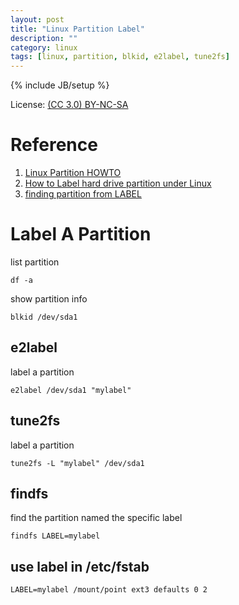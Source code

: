 ```yaml
---
layout: post
title: "Linux Partition Label"
description: ""
category: linux
tags: [linux, partition, blkid, e2label, tune2fs]
---
```

{% include JB/setup %}

License: [(CC 3.0) BY-NC-SA](http://creativecommons.org/licenses/by-nc-sa/3.0/)

# Reference
1. [Linux Partition HOWTO](http://www.tldp.org/HOWTO/html_single/Partition/)
2. [How to Label hard drive partition under Linux ](http://linuxconfig.org/how-to-label-hard-drive-partition-under-linux)
3. [finding partition from LABEL](http://www.unix.com/unix-advanced-expert-users/56804-finding-partition-label.html)

# Label A Partition
list partition

    df -a

show partition info

    blkid /dev/sda1

## e2label
label a partition

    e2label /dev/sda1 "mylabel"

## tune2fs
label a partition

    tune2fs -L "mylabel" /dev/sda1

## findfs
find the partition named the specific label

    findfs LABEL=mylabel

## use label in /etc/fstab

    LABEL=mylabel /mount/point ext3 defaults 0 2
